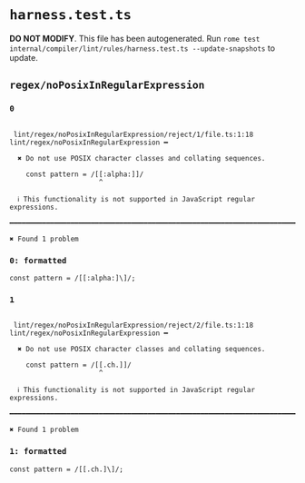 # `harness.test.ts`

**DO NOT MODIFY**. This file has been autogenerated. Run `rome test internal/compiler/lint/rules/harness.test.ts --update-snapshots` to update.

## `regex/noPosixInRegularExpression`

### `0`

```

 lint/regex/noPosixInRegularExpression/reject/1/file.ts:1:18 lint/regex/noPosixInRegularExpression ━

  ✖ Do not use POSIX character classes and collating sequences.

    const pattern = /[[:alpha:]]/
                      ^

  ℹ This functionality is not supported in JavaScript regular expressions.

━━━━━━━━━━━━━━━━━━━━━━━━━━━━━━━━━━━━━━━━━━━━━━━━━━━━━━━━━━━━━━━━━━━━━━━━━━━━━━━━━━━━━━━━━━━━━━━━━━━━

✖ Found 1 problem

```

### `0: formatted`

```
const pattern = /[[:alpha:]\]/;

```

### `1`

```

 lint/regex/noPosixInRegularExpression/reject/2/file.ts:1:18 lint/regex/noPosixInRegularExpression ━

  ✖ Do not use POSIX character classes and collating sequences.

    const pattern = /[[.ch.]]/
                      ^

  ℹ This functionality is not supported in JavaScript regular expressions.

━━━━━━━━━━━━━━━━━━━━━━━━━━━━━━━━━━━━━━━━━━━━━━━━━━━━━━━━━━━━━━━━━━━━━━━━━━━━━━━━━━━━━━━━━━━━━━━━━━━━

✖ Found 1 problem

```

### `1: formatted`

```
const pattern = /[[.ch.]\]/;

```
